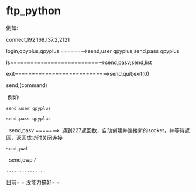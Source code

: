 # ftp_python

例如:

  connect,192.168.137.2,2121
	
  login,qpyplus,qpyplus ========>send,user qpyplus;send,pass qpyplus
	
  ls============================>send,pasv;send,list
	
  exit============================>send,quit;exit(0)
	
  send,(command)
	
  例如:
	
    send,user qpyplus
		
    send,pass qpyplus
		
    send,pasv =======>  遇到227返回数，自动创建并连接新的socket，并等待返回，返回成功时关闭连接
		
    send,pwd
		
    send,cwp /
		
    ...............
		


目前= = 没能力搞好= =
